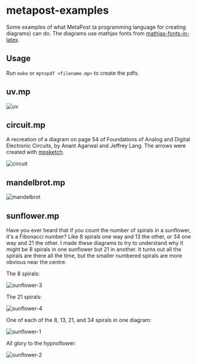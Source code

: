 # metapost-examples

Some examples of what MetaPost (a programming language for creating diagrams) can do. The diagrams use mathjax fonts from [mathjax-fonts-in-latex](https://github.com/jennigorham/mathjax-fonts-in-latex).

## Usage

Run `make` or `mptopdf <filename.mp>` to create the pdfs.

## uv.mp

![uv](https://user-images.githubusercontent.com/24600895/50427939-54e10e80-0906-11e9-9610-73db2ef1c311.png)

## circuit.mp

A recreation of a diagram on page 54 of Foundations of Analog and Digital Electronic Circuits, by Anant Agarwal and Jeffrey Lang. The arrows were created with [mpsketch](https://github.com/jennigorham/mpsketch).

![circuit](https://user-images.githubusercontent.com/24600895/50427944-5ad6ef80-0906-11e9-85cf-3bf7bc5b3324.png)

## mandelbrot.mp

![mandelbrot](https://user-images.githubusercontent.com/24600895/50428310-b3a88700-090a-11e9-846b-c2abfb873fdb.png)

## sunflower.mp

Have you ever heard that if you count the number of spirals in a sunflower, it's a Fibonacci number? Like 8 spirals one way and 13 the other, or 34 one way and 21 the other. I made these diagrams to try to understand why it might be 8 spirals in one sunflower but 21 in another. It turns out all the spirals are there all the time, but the smaller numbered spirals are more obvious near the centre.

The 8 spirals:

![sunflower-3](https://user-images.githubusercontent.com/24600895/50431926-97b0df80-0922-11e9-9ea8-e6f6a4af4210.png)

The 21 spirals:

![sunflower-4](https://user-images.githubusercontent.com/24600895/50431927-97b0df80-0922-11e9-99a1-1dec76c9bc16.png)

One of each of the 8, 13, 21, and 34 spirals in one diagram:

![sunflower-1](https://user-images.githubusercontent.com/24600895/50431528-861a0880-091f-11e9-9c1c-2571ad7eb8d7.png)

All glory to the hypnoflower:

![sunflower-2](https://user-images.githubusercontent.com/24600895/50431529-86b29f00-091f-11e9-864c-403f875149af.png)
